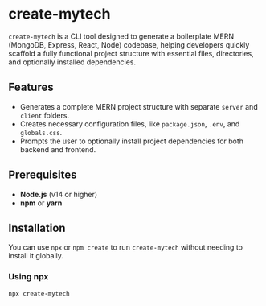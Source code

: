 # create-mytech

`create-mytech` is a CLI tool designed to generate a boilerplate MERN (MongoDB, Express, React, Node) codebase, helping developers quickly scaffold a fully functional project structure with essential files, directories, and optionally installed dependencies.

## Features

-   Generates a complete MERN project structure with separate `server` and `client` folders.
-   Creates necessary configuration files, like `package.json`, `.env`, and `globals.css`.
-   Prompts the user to optionally install project dependencies for both backend and frontend.

## Prerequisites

-   **Node.js** (v14 or higher)
-   **npm** or **yarn**

## Installation

You can use `npx` or `npm create` to run `create-mytech` without needing to install it globally.

### Using npx

```bash
npx create-mytech
```
